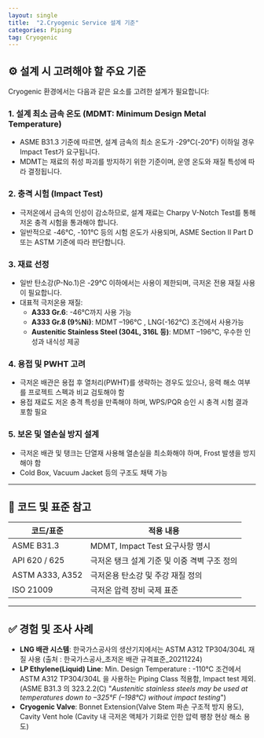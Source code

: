 ```yaml
---
layout: single
title:  "2.Cryogenic Service 설계 기준"
categories: Piping
tag: Cryogenic
---
```


## ⚙️ 설계 시 고려해야 할 주요 기준

Cryogenic 환경에서는 다음과 같은 요소를 고려한 설계가 필요합니다:

### 1. **설계 최소 금속 온도 (MDMT: Minimum Design Metal Temperature)**

- ASME B31.3 기준에 따르면, 설계 금속의 최소 온도가 -29℃(-20℉) 이하일 경우 Impact Test가 요구됩니다.
- MDMT는 재료의 취성 파괴를 방지하기 위한 기준이며, 운영 온도와 재질 특성에 따라 결정됩니다.

### 2. **충격 시험 (Impact Test)**

- 극저온에서 금속의 인성이 감소하므로, 설계 재료는 Charpy V-Notch Test를 통해 저온 충격 시험을 통과해야 합니다.
- 일반적으로 -46℃, -101℃ 등의 시험 온도가 사용되며, ASME Section II Part D 또는 ASTM 기준에 따라 판단합니다.

### 3. **재료 선정**

- 일반 탄소강(P-No.1)은 -29℃ 이하에서는 사용이 제한되며, 극저온 전용 재질 사용이 필요합니다.
- 대표적 극저온용 재질:
  - **A333 Gr.6**: -46℃까지 사용 가능
  - **A333 Gr.8 (9%Ni)**: MDMT –196°C , LNG(-162℃) 조건에서 사용가능
  - **Austenitic Stainless Steel (304L, 316L 등)**: MDMT –196°C, 우수한 인성과 내식성 제공

### 4. **용접 및 PWHT 고려**

- 극저온 배관은 용접 후 열처리(PWHT)를 생략하는 경우도 있으나, 응력 해소 여부를 프로젝트 스펙과 비교 검토해야 함
- 용접 재료도 저온 충격 특성을 만족해야 하며, WPS/PQR 승인 시 충격 시험 결과 포함 필요

### 5. **보온 및 열손실 방지 설계**

- 극저온 배관 및 탱크는 단열재 사용해 열손실을 최소화해야 하며, Frost 발생을 방지해야 함
- Cold Box, Vacuum Jacket 등의 구조도 채택 가능

------

## 🧰 코드 및 표준 참고

| 코드/표준       | 적용 내용                                    |
| --------------- | -------------------------------------------- |
| ASME B31.3      | MDMT, Impact Test 요구사항 명시              |
| API 620 / 625   | 극저온 탱크 설계 기준 및 이중 격벽 구조 정의 |
| ASTM A333, A352 | 극저온용 탄소강 및 주강 재질 정의            |
| ISO 21009       | 극저온 압력 장비 국제 표준                   |

------

## ✅ 경험 및 조사 사례

- **LNG 배관 시스템**:   한국가스공사의 생산기지에서는 ASTM A312 TP304/304L 재질 사용 (출처 : 한국가스공사_초저온 배관 규격표준_20211224)
- **LP Ethylene(Liquid) Line**: Min. Design Temperature : -110℃ 조건에서 ASTM A312 TP304/304L 을 사용하는 Piping Class 적용함, Impact test 제외. (ASME B31.3 의 323.2.2(C) "*Austenitic stainless steels may be used at temperatures down to –325°F (–198°C) without impact testing*")
- **Cryogenic Valve**: Bonnet Extension(Valve Stem 파손 구조적 방지 용도), Cavity Vent hole (Cavity 내 극저온 액체가 기화로 인한 압력 팽창 현상 해소 용도)
